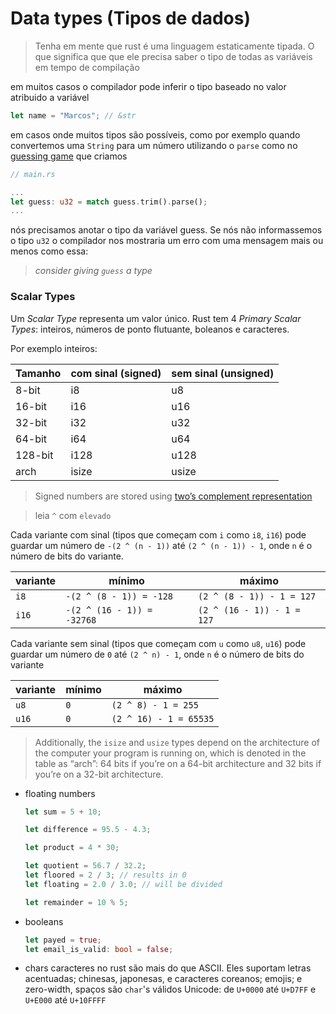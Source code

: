 # Data types (Tipos de dados)

> Tenha em mente que rust é uma linguagem estaticamente tipada.
> O que significa que que ele precisa saber o tipo de todas as variáveis em tempo de compilação

em muitos casos o compilador pode inferir o tipo baseado no valor atribuido a variável

```rs
let name = "Marcos"; // &str
```

em casos onde muitos tipos são possíveis, como por exemplo quando convertemos uma `String` para um número utilizando o `parse` como no [guessing game](../guessing_game/src/main.rs) que criamos

```rs
// main.rs

...
let guess: u32 = match guess.trim().parse();
...
```

nós precisamos anotar o tipo da variável guess.
Se nós não informassemos o tipo `u32` o compilador nos mostraria um erro com uma mensagem mais ou menos como essa:

> _consider giving `guess` a type_

### Scalar Types

Um _Scalar Type_ representa um valor único. Rust tem 4 _Primary Scalar Types_: inteiros, números de ponto flutuante, boleanos e caracteres.

Por exemplo inteiros:

| Tamanho | com sinal (signed) | sem sinal (unsigned) |
| ------- | ------------------ | -------------------- |
| 8-bit   | i8                 | u8                   |
| 16-bit  | i16                | u16                  |
| 32-bit  | i32                | u32                  |
| 64-bit  | i64                | u64                  |
| 128-bit | i128               | u128                 |
| arch    | isize              | usize                |

> Signed numbers are stored using [two’s complement representation](https://en.wikipedia.org/wiki/Two%27s_complement)

> leia `^` com `elevado`

Cada variante com sinal (tipos que começam com `i` como `i8`, `i16`) pode guardar um número de `-(2 ^ (n - 1))` até `(2 ^ (n - 1)) - 1`, onde `n` é o número de bits do variante.

| variante | mínimo                     | máximo                     |
| -------- | -------------------------- | -------------------------- |
| `i8`     | `-(2 ^ (8 - 1)) = -128`    | `(2 ^ (8 - 1)) - 1 = 127`  |
| `i16`    | `-(2 ^ (16 - 1)) = -32768` | `(2 ^ (16 - 1)) - 1 = 127` |

Cada variante sem sinal (tipos que começam com `u` como `u8`, `u16`) pode guardar um número de `0` até `(2 ^ n) - 1`, onde `n` é o número de bits do variante

| variante | mínimo | máximo                 |
| -------- | ------ | ---------------------- |
| `u8`     | `0`    | `(2 ^ 8) - 1 = 255`    |
| `u16`    | `0`    | `(2 ^ 16) - 1 = 65535` |

> Additionally, the `isize` and `usize` types depend on the architecture of the computer your program is running on, which is denoted in the table as “arch”: 64 bits if you’re on a 64-bit architecture and 32 bits if you’re on a 32-bit architecture.

* floating numbers

  ```rust
  let sum = 5 + 10;

  let difference = 95.5 - 4.3;

  let product = 4 * 30;

  let quotient = 56.7 / 32.2;
  let floored = 2 / 3; // results in 0
  let floating = 2.0 / 3.0; // will be divided 

  let remainder = 10 % 5;
  ```

* booleans

  ```rust
  let payed = true;
  let email_is_valid: bool = false;
  ```

* chars
  caracteres no rust são mais do que ASCII. Eles suportam letras acentuadas; chinesas, japonesas, e caracteres coreanos; emojis; e zero-width, spaços são `char`'s válidos 
  Unicode: de `U+0000` até `U+D7FF` e `U+E000` até `U+10FFFF`
  
